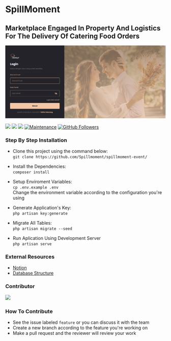 # SpillMoment
## Marketplace Engaged In Property And Logistics For The Delivery Of Catering Food Orders

![Login Page](https://github.com/Spillmoment/spillmoment-event/blob/master/public/assets/frontend/img/Screenshot%20from%202022-03-25%2015-31-54.png?raw=true)

[![](https://img.shields.io/github/issues/devoverid/forum?style=flat-square)](https://img.shields.io/github/issues/devoverid/forum?style=flat-square) ![](https://img.shields.io/github/stars/devoverid/forum?style=flat-square)
![](https://img.shields.io/github/forks/devoverid/forum?style=flat-square) [](http://makeapullrequest.com) [![Maintenance](https://img.shields.io/badge/Maintained%3F-yes-green.svg?style=flat-square)](https://GitHub.com/Naereen/StrapDown.js/graphs/commit-activity) [![GitHub Followers](https://img.shields.io/github/followers/viandwi24.svg?style=flat-square&label=Follow&maxAge=2592000)](https://github.com/viandwi24?tab=followers)


### Step By Step Installation

- Clone this project using the command below:
    </br>``git clone https://github.com/Spillmoment/spillmoment-event/``
    
- Install the Dependencies:
    </br>``composer install``

- Setup Enviroment Variables:
    </br>``cp .env.example .env``
    </br>Change the environment variable according to the configuration you're using
    
- Generate Application's Key:
    </br>``php artisan key:generate``
    
- Migrate All Tables:
    </br>``php artisan migrate --seed``
  
- Run Aplication Using Development Server
    </br>``php artisan serve``

### External Resources
- [Notion](https://www.notion.so/degovan/spillmoment-id-a0589dbf5ea04baea610886f1900fd1c)
- [Database Structure](https://app.dynobird.com/?action=open&id=63c068f5-624a-4afb-8316-861abde5dd05)

### Contributor
<a href="https://github.com/Spillmoment/spillmoment-event/graphs/contributors">
  <img src="https://contrib.rocks/image?repo=Spillmoment/spillmoment-event"/>
</a>

### How To Contribute
- See the issue labeled ``feature`` or you can discuss it with the team
- Create a new branch according to the feature you're working on
- Make a pull request and the reviewer will review your work
